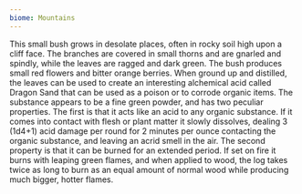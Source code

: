 ```yaml
---
biome: Mountains
---
```

This small bush grows in desolate places, often in rocky soil high upon a cliff face. The branches are covered in small thorns and are gnarled and spindly, while the leaves are ragged and dark green. The bush produces small red flowers and bitter orange berries. When ground up and distilled, the leaves can be used to create an interesting alchemical acid called Dragon Sand that can be used as a poison or to corrode organic items. The substance appears to be a fine green powder, and has two peculiar properties. The first is that it acts like an acid to any organic substance. If it comes into contact with flesh or plant matter it slowly dissolves, dealing 3 (1d4+1) acid damage per round for 2 minutes per ounce contacting the organic substance, and leaving an acrid smell in the air. The second property is that it can be burned for an extended period. If set on fire it burns with leaping green flames, and when applied to wood, the log takes twice as long to burn as an equal amount of normal wood while producing much bigger, hotter flames. 

